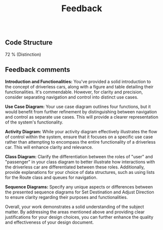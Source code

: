 <h1 align = "center"> Feedback </h1>

</br>
</br>

## Code Structure

72 % (Distinction)

## Feedback comments

**Introduction and Functionalities:** You've provided a solid introduction to the concept of driverless cars, along with a figure and table detailing their functionalities. It's commendable. However, for clarity and precision, consider separating navigation and control into distinct use cases.

**Use Case Diagram:** Your use case diagram outlines four functions, but it would benefit from further refinement by distinguishing between navigation and control as separate use cases. This will provide a clearer representation of the system's functionality.

**Activity Diagram:** While your activity diagram effectively illustrates the flow of control within the system, ensure that it focuses on a specific use case rather than attempting to encompass the entire functionality of a driverless car. This will enhance clarity and relevance.

**Class Diagram:** Clarify the differentiation between the roles of "user" and "passenger" in your class diagram to better illustrate how interactions with the driverless car are differentiated between these roles. Additionally, provide explanations for your choice of data structures, such as using lists for the Route class and queues for navigation.

**Sequence Diagrams:** Specify any unique aspects or differences between the presented sequence diagrams for Set Destination and Adjust Direction to ensure clarity regarding their purposes and functionalities.

Overall, your work demonstrates a solid understanding of the subject matter. By addressing the areas mentioned above and providing clear justifications for your design choices, you can further enhance the quality and effectiveness of your design document.
